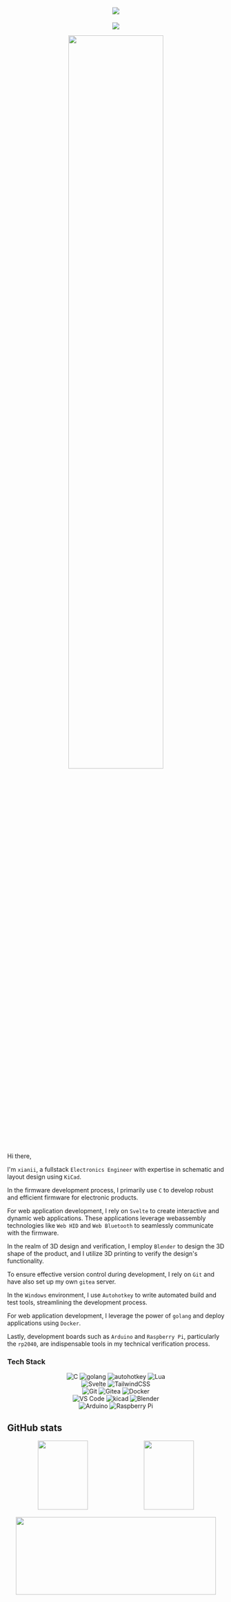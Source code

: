 <h1 align="center">
    <img align="center" src="https://capsule-render.vercel.app/api?type=Cylinder&color=0:ad9fff,100:fbc7d4&text=I%27m%20xianii&fontColor=eeeeee&fontAlignY=54&fontSize=60&animation=fadeIn&height=120"/>
</h1>

<p align="center">
    <img align="center" src="https://komarev.com/ghpvc/?username=Nigh"/>
</p>

<p align="center">
<img width="66%" src="https://github-profile-trophy.vercel.app/?username=Nigh&column=5&row=2&margin-w=5&margin-h=5&theme=discord"/>
</p>

Hi there,

I'm `xianii`, a fullstack `Electronics Engineer` with expertise in schematic and layout design using `KiCad`.

In the firmware development process, I primarily use `C` to develop robust and efficient firmware for electronic products.

For web application development, I rely on `Svelte` to create interactive and dynamic web applications. These applications leverage webassembly technologies like `Web HID` and `Web Bluetooth` to seamlessly communicate with the firmware.

In the realm of 3D design and verification, I employ `Blender` to design the 3D shape of the product, and I utilize 3D printing to verify the design's functionality.

To ensure effective version control during development, I rely on `Git` and have also set up my own `gitea` server.

In the `Windows` environment, I use `Autohotkey` to write automated build and test tools, streamlining the development process.

For web application development, I leverage the power of `golang` and deploy applications using `Docker`.

Lastly, development boards such as `Arduino` and `Raspberry Pi`, particularly the `rp2040`, are indispensable tools in my technical verification process.

### Tech Stack

<p align="center">
<img alt="C" src="https://img.shields.io/badge/c-00599C.svg?style=for-the-badge&logo=c&logoColor=white">
<img alt="golang" src="https://img.shields.io/badge/golang-00ADD8?style=for-the-badge&logo=go&logoColor=white">
<img alt="autohotkey" src="https://img.shields.io/badge/autohotkey-334455?style=for-the-badge&logo=autohotkey">
<img alt="Lua" src="https://img.shields.io/badge/lua-2C2D72.svg?style=for-the-badge&logo=lua&logoColor=white">
<br>
<img alt="Svelte" src="https://img.shields.io/badge/svelte-f1413d.svg?style=for-the-badge&logo=svelte&logoColor=white">
<img alt="TailwindCSS" src="https://img.shields.io/badge/tailwindcss-38B2AC.svg?style=for-the-badge&logo=tailwind-css&logoColor=white">
<br>
<img alt="Git" src="https://img.shields.io/badge/git-F05033.svg?style=for-the-badge&logo=git&logoColor=white">
<img alt="Gitea" src="https://img.shields.io/badge/Gitea-34495E?style=for-the-badge&logo=gitea&logoColor=5D9425">
<img alt="Docker" src="https://img.shields.io/badge/docker-0db7ed.svg?style=for-the-badge&logo=docker&logoColor=white">
<br>
<img alt="VS Code" src="https://img.shields.io/badge/VS%20Code-0078d7.svg?style=for-the-badge&logo=visual-studio-code&logoColor=white">
<img alt="kicad" src="https://img.shields.io/badge/kicad-314CB0.svg?style=for-the-badge&logo=kicad&logoColor=white">
<img alt="Blender" src="https://img.shields.io/badge/blender-F5792A.svg?style=for-the-badge&logo=blender&logoColor=white">
<br>
<img alt="Arduino" src="https://img.shields.io/badge/Arduino-00979D?style=for-the-badge&logo=Arduino&logoColor=white">
<img alt="Raspberry Pi" src="https://img.shields.io/badge/RaspberryPi-C51A4A?style=for-the-badge&logo=Raspberry-Pi">
</p>

## GitHub stats

<p align="center">
    <img width="48%" height="160" src="https://github-readme-stats.vercel.app/api?username=nigh&show_icons=true&count_private=true&theme=dracula"/>
    <img width="48%" height="160" src="https://streak-stats.demolab.com/?user=nigh&theme=dracula&date_format=%5BY.%5Dn.j"/>
</p>

<p align="center">
    <img width="96%" height="180" src="https://activity-graph.herokuapp.com/graph?username=nigh&bg_color=282a36&line=dd6387&point=78d9f9&color=f8f8f2&radius=8"/>
</p>
